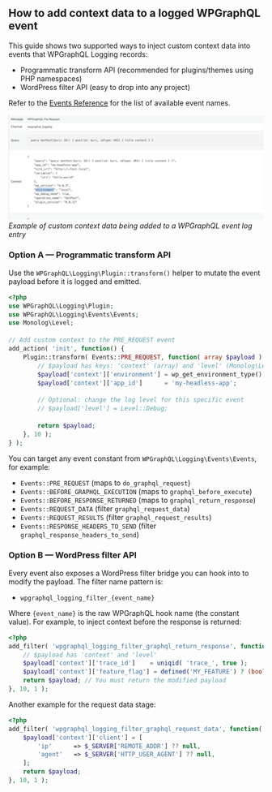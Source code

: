 ## How to add context data to a logged WPGraphQL event

This guide shows two supported ways to inject custom context data into events that WPGraphQL Logging records:

- Programmatic transform API (recommended for plugins/themes using PHP namespaces)
- WordPress filter API (easy to drop into any project)

Refer to the [Events Reference](../reference/events.md) for the list of available event names.


![Adding custom context data to WPGraphQL events](../screenshots/event_add_context_data.png)
*Example of custom context data being added to a WPGraphQL event log entry*


### Option A — Programmatic transform API

Use the `WPGraphQL\Logging\Plugin::transform()` helper to mutate the event payload before it is logged and emitted.

```php
<?php
use WPGraphQL\Logging\Plugin;
use WPGraphQL\Logging\Events\Events;
use Monolog\Level;

// Add custom context to the PRE_REQUEST event
add_action( 'init', function() {
    Plugin::transform( Events::PRE_REQUEST, function( array $payload ): array {
        // $payload has keys: 'context' (array) and 'level' (Monolog\Level)
        $payload['context']['environment'] = wp_get_environment_type();
        $payload['context']['app_id']      = 'my-headless-app';

        // Optional: change the log level for this specific event
        // $payload['level'] = Level::Debug;

        return $payload;
    }, 10 );
} );
```

You can target any event constant from `WPGraphQL\Logging\Events\Events`, for example:

- `Events::PRE_REQUEST` (maps to `do_graphql_request`)
- `Events::BEFORE_GRAPHQL_EXECUTION` (maps to `graphql_before_execute`)
- `Events::BEFORE_RESPONSE_RETURNED` (maps to `graphql_return_response`)
- `Events::REQUEST_DATA` (filter `graphql_request_data`)
- `Events::REQUEST_RESULTS` (filter `graphql_request_results`)
- `Events::RESPONSE_HEADERS_TO_SEND` (filter `graphql_response_headers_to_send`)


### Option B — WordPress filter API

Every event also exposes a WordPress filter bridge you can hook into to modify the payload. The filter name pattern is:

- `wpgraphql_logging_filter_{event_name}`

Where `{event_name}` is the raw WPGraphQL hook name (the constant value). For example, to inject context before the response is returned:

```php
<?php
add_filter( 'wpgraphql_logging_filter_graphql_return_response', function( array $payload ) {
    // $payload has 'context' and 'level'
    $payload['context']['trace_id']    = uniqid( 'trace_', true );
    $payload['context']['feature_flag'] = defined('MY_FEATURE') ? (bool) MY_FEATURE : false;
    return $payload; // You must return the modified payload
}, 10, 1 );
```

Another example for the request data stage:

```php
<?php
add_filter( 'wpgraphql_logging_filter_graphql_request_data', function( array $payload ) {
    $payload['context']['client'] = [
        'ip'      => $_SERVER['REMOTE_ADDR'] ?? null,
        'agent'   => $_SERVER['HTTP_USER_AGENT'] ?? null,
    ];
    return $payload;
}, 10, 1 );
```
